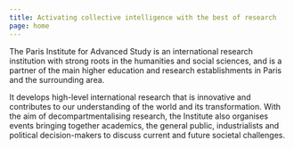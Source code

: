 ```yaml
---
title: Activating collective intelligence with the best of research
page: home
---
```

The Paris Institute for Advanced Study is an international research institution with strong roots in the humanities and social sciences, and is a partner of the main higher education and research establishments in Paris and the surrounding area.

It develops high-level international research that is innovative and contributes to our understanding of the world and its transformation. With the aim of decompartmentalising research, the Institute also organises events bringing together academics, the general public, industrialists and political decision-makers to discuss current and future societal challenges.
